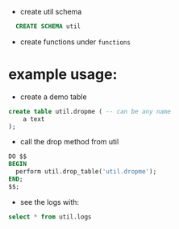 - create util schema

```sql
  CREATE SCHEMA util
```

- create functions under `functions`


# example usage:

- create a demo table
```sql
create table util.dropme ( -- can be any name
	a text
);
```

- call the drop method from util

```sql
DO $$
BEGIN
  perform util.drop_table('util.dropme');
END;
$$;

```

- see the logs with:
```sql
select * from util.logs
```
